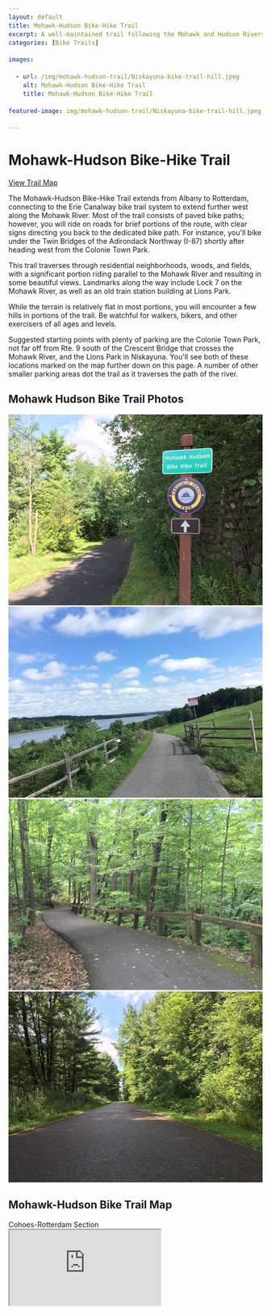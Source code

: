 ```yaml
---
layout: default
title: Mohawk-Hudson Bike-Hike Trail 
excerpt: A well-maintained trail following the Mohawk and Hudson Rivers through the Capital Region and further west
categories: [Bike Trails]

images:

  - url: /img/mohawk-hudson-trail/Niskayuna-bike-trail-hill.jpeg
    alt: Mohawk-Hudson Bike-Hike Trail 
    title: Mohawk-Hudson Bike-Hike Trail 

featured-image: img/mohawk-hudson-trail/Niskayuna-bike-trail-hill.jpeg

---
```

 
<h1>Mohawk-Hudson Bike-Hike Trail</h1>

<a href="#trailmap">View Trail Map</a>

<p>The Mohawk-Hudson Bike-Hike Trail extends from Albany to Rotterdam, connecting to the Erie Canalway bike trail system to extend further west along the Mohawk River. Most of the trail consists of paved bike paths; however, you will ride on roads for brief portions of the route, with clear signs directing you back to the dedicated bike path. For instance, you'll bike under the Twin Bridges of the Adirondack Northway (I-87) shortly after heading west from the Colonie Town Park.</p>

<p>This trail traverses through residential neighborhoods, woods, and fields, with a significant portion riding parallel to the Mohawk River and resulting in some beautiful views. Landmarks along the way include Lock 7 on the Mohawk River, as well as an old train station building at Lions Park.</p>

<p>While the terrain is relatively flat in most portions, you will encounter a few hills in portions of the trail. Be watchful for walkers, bikers, and other exercisers of all ages and levels.</p>

<p>Suggested starting points with plenty of parking are the Colonie Town Park, not far off from Rte. 9 south of the Crescent Bridge that crosses the Mohawk River, and the Lions Park in Niskayuna. You'll see both of these locations marked on the map further down on this page. A number of other smaller parking areas dot the trail as it traverses the path of the river.</p>

<h2>Mohawk Hudson Bike Trail Photos</h2>
<div id="photos" class="fotorama" data-nav="thumbs" data-width="100%"
                     data-ratio="800/600"
                     data-min-width="100%"
                     data-max-width="1000"
                     data-min-height="300"
                     data-max-height="100%" >
<img src="/img/mohawk-hudson-trail/Mohawk-hudson-trail-sign.jpeg" alt="Trail entrance near the bridge over Balltown 
Road"><br />
<img src="/img/mohawk-hudson-trail/Niskayuna-bike-trail-hill.jpeg" alt="Overlooking the Mohawk River from Niskayuna"><br />
<img src="/img/mohawk-hudson-trail/Bike-trail-railing.jpeg" alt="Steep hill"><br />
<img src="/img/mohawk-hudson-trail/trail.jpeg" alt="On the trail"><br />
</div>
<h2 id="trailmap">Mohawk-Hudson Bike Trail Map</h2>
Cohoes-Rotterdam Section

<div class="google-maps">
	<iframe src="https://www.google.com/maps/d/embed?mid=19OR-1L0Y3vnDBy0FiP8hbPnh2cA" ></iframe>
</div>